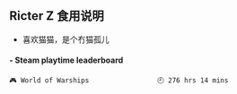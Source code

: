 ## Ricter Z 食用说明
- 喜欢猫猫，是个冇猫孤儿

<!-- steam-box start -->
#### - Steam playtime leaderboard
```text
🎮 World of Warships                 🕘 276 hrs 14 mins
```
<!-- Powered by https://github.com/YouEclipse/steam-box . -->
<!-- steam-box end -->
